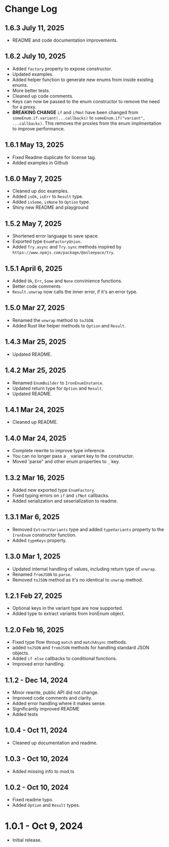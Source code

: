# Change Log

## 1.6.3 July 11, 2025
- README and code documentation improvements.

## 1.6.2 July 10, 2025
- Added `factory` property to expose constructor.
- Updated examples.
- Added helper function to generate new enums from inside existing enums.
- More better tests.
- Cleaned up code comments.
- Keys can now be passed to the enum constructor to remove the need for a proxy.
- **BREAKING CHANGE** `if` and `ifNot` have been changed from `someEnum.if.variant(...callbacks)` to `someEnum.if("variant", ...callbacks)`.  This removes the proxies from the enum implmentation to improve performance.

## 1.6.1 May 13, 2025
- Fixed Readme duplicate for license tag.
- Added examples in Github

## 1.6.0 May 7, 2025
- Cleaned up doc examples.
- Added `isOk`, `isErr` to `Result` type.
- Added `isSome`, `isNone` to `Option` type.
- Shiny new README and playground

## 1.5.2 May 7, 2025
- Shortened error language to save space.
- Exported type `EnumFactoryUnion`.
- Added `Try.async` and `Try.sync` methods inspired by `https://www.npmjs.com/package/@asleepace/try`.


## 1.5.1 April 6, 2025
- Added `Ok`, `Err`, `Some` and `None` convinience functions.
- Better code comments
- `Result.unwrap` now calls the inner error, if it's an error type.

## 1.5.0 Mar 27, 2025
- Renamed the `unwrap` method to `toJSON`.
- Added Rust like helper methods to `Option` and `Result`.

## 1.4.3 Mar 25, 2025
- Updated README.

## 1.4.2 Mar 25, 2025
- Renamed `EnumBuilder` to `IronEnumInstance`.
- Updated return type for `Option` and `Result`.
- Updated README.

## 1.4.1 Mar 24, 2025
- Cleaned up README.

## 1.4.0 Mar 24, 2025
- Complete rewrite to improve type inference.
- You can no longer pass a `_` variant key to the constructor.
- Moved 'parse" and other enum properties to `_` key.

## 1.3.2 Mar 16, 2025
- Added new exported type `EnumFactory`.
- Fixed typing errors on `if` and `ifNot` callbacks.
- Added serialization and seserialization to readme.

## 1.3.1 Mar 6, 2025
- Removed `ExtractVariants` type and added `typeVariants` property to the `IronEnum` constructor function.
- Added `typeKeys` property.

## 1.3.0 Mar 1, 2025
- Updated internal handling of values, including return type of `unwrap`.
- Renamed `fromJSON` to `parse`.
- Removed `toJSON` method as it's no identical to `unwrap` method.

## 1.2.1 Feb 27, 2025
- Optional keys in the variant type are now supported.
- Added type to extract variants from IronEnum object.

## 1.2.0 Feb 16, 2025
- Fixed type flow throug `match` and `matchAsync` methods.
- added `toJSON` and `fromJSON` methods for handling standard JSON objects.
- Added `if else` callbacks to conditional functions.
- Improved error handling.

## 1.1.2 - Dec 14, 2024
- Minor rewrite, public API did not change.
- Improved code comments and clarity.
- Added error handling where it makes sense.
- Significantly improved README
- Added tests

## 1.0.4 - Oct 11, 2024
- Cleaned up documentation and readme.
  
## 1.0.3 - Oct 10, 2024
- Added missing info to mod.ts

## 1.0.2 - Oct 10, 2024
- Fixed readme typo.
- Added `Option` and `Result` types.

# 1.0.1 - Oct 9, 2024
- Initial release.